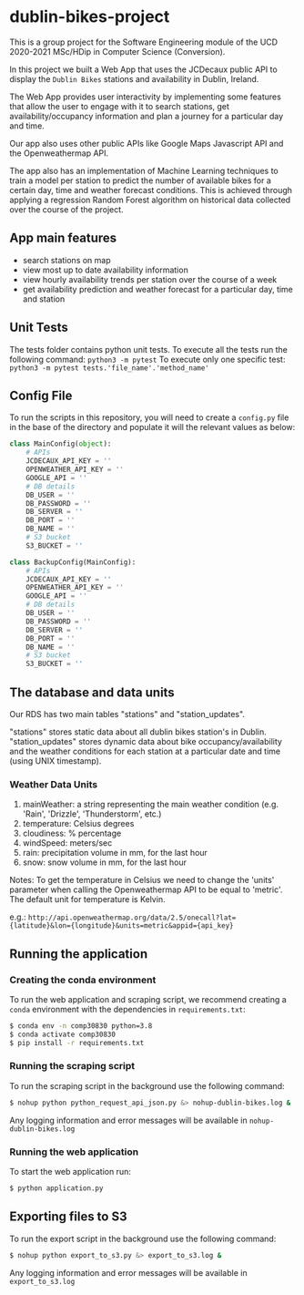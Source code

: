 # dublin-bikes-project
This is a group project for the Software Engineering module of the UCD 2020-2021 MSc/HDip in Computer Science (Conversion).

In this project we built a Web App that uses the JCDecaux public API to display the `Dublin Bikes` stations and availability in Dublin, Ireland.

The Web App provides user interactivity by implementing some features that allow the user to engage with it to search stations, get availability/occupancy information and plan a journey for a particular day and time.

Our app also uses other public APIs like Google Maps Javascript API and the Openweathermap API.

The app also has an implementation of Machine Learning techniques to train a model per station to predict the number of available bikes for a certain day, time and weather forecast conditions. This is achieved through applying a regression Random Forest algorithm on historical data collected over the course of the project.

## App main features
- search stations on map
- view most up to date availability information
- view hourly availability trends per station over the course of a week
- get availability prediction and weather forecast for a particular day, time and station 

## Unit Tests

The tests folder contains python unit tests.
To execute all the tests run the following command: `python3 -m pytest`
To execute only one specific test: `python3 -m pytest tests.'file_name'.'method_name'`


## Config File
To run the scripts in this repository, you will need to create a ``config.py`` file in the base of the directory and populate it will the relevant values as below:
```python
class MainConfig(object):
    # APIs
    JCDECAUX_API_KEY = ''
    OPENWEATHER_API_KEY = ''
    GOOGLE_API = ''
    # DB details
    DB_USER = ''
    DB_PASSWORD = ''
    DB_SERVER = ''
    DB_PORT = ''
    DB_NAME = ''
    # S3 bucket
    S3_BUCKET = ''

class BackupConfig(MainConfig):
    # APIs
    JCDECAUX_API_KEY = ''
    OPENWEATHER_API_KEY = ''
    GOOGLE_API = ''
    # DB details
    DB_USER = ''
    DB_PASSWORD = ''
    DB_SERVER = ''
    DB_PORT = ''
    DB_NAME = ''
    # S3 bucket
    S3_BUCKET = ''
```

## The database and data units

Our RDS has two main tables "stations" and "station_updates".

"stations" stores static data about all dublin bikes station's in Dublin.
"station_updates" stores dynamic data about bike occupancy/availability and the weather conditions for each station at a particular date and time (using UNIX timestamp).

### Weather Data Units

1) mainWeather: a string representing the main weather condition (e.g. 'Rain', 'Drizzle', 'Thunderstorm', etc.)
2) temperature: Celsius degrees 
3) cloudiness: % percentage
4) windSpeed: meters/sec
5) rain: precipitation volume in mm, for the last hour
6) snow: snow volume in mm, for the last hour

Notes:
To get the temperature in Celsius we need to change the 'units' parameter when calling the Openweathermap API to be equal to 'metric'. The default unit for temperature is Kelvin.

e.g.:
`http://api.openweathermap.org/data/2.5/onecall?lat={latitude}&lon={longitude}&units=metric&appid={api_key}`

## Running the application
### Creating the conda environment
To run the web application and scraping script, we recommend creating a ``conda`` environment with the dependencies in ``requirements.txt``:
```bash
$ conda env -n comp30830 python=3.8
$ conda activate comp30830
$ pip install -r requirements.txt
```

### Running the scraping script
To run the scraping script in the background use the following command:
```bash
$ nohup python python_request_api_json.py &> nohup-dublin-bikes.log &
```
Any logging information and error messages will be available in ``nohup-dublin-bikes.log``

### Running the web application
To start the web application run:
```bash
$ python application.py
```

## Exporting files to S3
To run the export script in the background use the following command:
```bash
$ nohup python export_to_s3.py &> export_to_s3.log &
```
Any logging information and error messages will be available in ``export_to_s3.log``